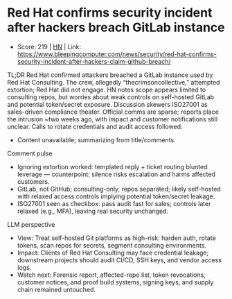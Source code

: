# Red Hat confirms security incident after hackers breach GitLab instance

- Score: 219 | [HN](https://news.ycombinator.com/item?id=45448772) | Link: https://www.bleepingcomputer.com/news/security/red-hat-confirms-security-incident-after-hackers-claim-github-breach/

TL;DR
Red Hat confirmed attackers breached a GitLab instance used by Red Hat Consulting. The crew, allegedly “thecrimsoncollective,” attempted extortion; Red Hat did not engage. HN notes scope appears limited to consulting repos, but worries about weak controls on self-hosted GitLab and potential token/secret exposure. Discussion skewers ISO27001 as sales-driven compliance theater. Official comms are sparse; reports place the intrusion ~two weeks ago, with impact and customer notifications still unclear. Calls to rotate credentials and audit access followed.
- Content unavailable; summarizing from title/comments.

Comment pulse
- Ignoring extortion worked: templated reply + ticket routing blunted leverage — counterpoint: silence risks escalation and harms affected customers.
- GitLab, not GitHub; consulting-only, repos separated; likely self-hosted with relaxed access controls implying potential token/secret leakage.
- ISO27001 seen as checkbox: pass audit fast for sales; controls later relaxed (e.g., MFA), leaving real security unchanged.

LLM perspective
- View: Treat self-hosted Git platforms as high-risk: harden auth, rotate tokens, scan repos for secrets, segment consulting environments.
- Impact: Clients of Red Hat Consulting may face credential leakage; downstream projects should audit CI/CD, SSH keys, and vendor access logs.
- Watch next: Forensic report, affected-repo list, token revocations, customer notices, and proof build systems, signing keys, and supply chain remained untouched.
